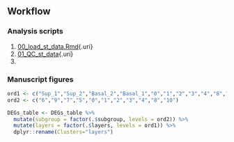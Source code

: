 ## Workflow

### Analysis scripts

1.  [00_load_st_data.Rmd](https://vildeka.github.io/Spatial_DMPA/00_load_st_data){.uri}
2.  [01_QC_st_data](https://vildeka.github.io/Spatial_DMPA/01_QC_st_data){.uri}
3.  

### Manuscript figures

``` r
ord1 <- c("Sup_1","Sup_2","Basal_2","Basal_1","0","1","2","3","4","8","10")
ord2 <- c("6","9","7","5","0","1","2","3","4","8","10")

DEGs_table <- DEGs_table %>%
  mutate(subgroup = factor(.$subgroup, levels = ord2)) %>%
  mutate(layers = factor(.$layers, levels = ord1)) %>%
  dplyr::rename(Clusters="layers") 
```